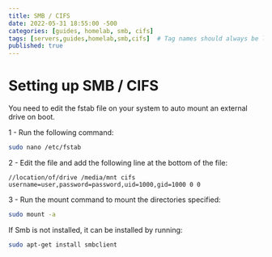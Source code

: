 ```yaml
---
title: SMB / CIFS
date: 2022-05-31 18:55:00 -500
categories: [guides, homelab, smb, cifs]
tags: [servers,guides,homelab,smb,cifs]  # Tag names should always be lowercase
published: true
---
```


# Setting up SMB / CIFS

You need to edit the fstab file on your system to auto mount an external drive on boot.

1 - Run the following command:

```bash
sudo nano /etc/fstab
```
2 - Edit the file and add the following line at the bottom of the file:

```
//location/of/drive /media/mnt cifs username=user,password=password,uid=1000,gid=1000 0 0
```
3 - Run the mount command to mount the directories specified:
```bash
sudo mount -a
```

If Smb is not installed, it can be installed by running:

```bash
sudo apt-get install smbclient
```